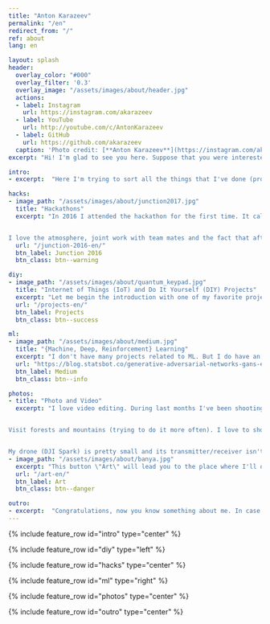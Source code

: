 ```yaml
---
title: "Anton Karazeev"
permalink: "/en"
redirect_from: "/"
ref: about
lang: en

layout: splash
header:
  overlay_color: "#000"
  overlay_filter: '0.3'
  overlay_image: "/assets/images/about/header.jpg"
  actions:
  - label: Instagram
    url: https://instagram.com/akarazeev
  - label: YouTube
    url: http://youtube.com/c/AntonKarazeev
  - label: GitHub
    url: https://github.com/akarazeev
  caption: 'Photo credit: [**Anton Karazeev**](https://instagram.com/akarazeev)'
excerpt: "Hi! I'm glad to see you here. Suppose that you were interested with one of my videos on youtube, one of my projects on github... or probably not. Here you can check out my [Google Scholar](https://scholar.google.ru/citations?user=RkHuEJAAAAAJ&hl=en)"

intro:
- excerpt:  "Here I'm trying to sort all the things that I've done (projects/ideas/etc.). Probably it's more interesting for you to visit my profiles -- [YouTube](http://youtube.com/c/AntonKarazeev), [Instagram](https://instagram.com/akarazeev), [GitHub](https://github.com/akarazeev)"

hacks:
- image_path: "/assets/images/about/junction2017.jpg"
  title: "Hackathons"
  excerpt: "In 2016 I attended the hackathon for the first time. It called Junction 2016 and was held in the capital of Finland -- Helsinki. Since then I've been participating in 10+ hackathons


I love the atmosphere, joint work with team mates and the fact that after a short period of time (usually 2 days) we create something new and cool"
  url: "/junction-2016-en/"
  btn_label: Junction 2016
  btn_class: btn--warning

diy:
- image_path: "/assets/images/about/quantum_keypad.jpg"
  title: "Internet of Things (IoT) and Do It Yourself (DIY) Projects"
  excerpt: "Let me begin the introduction with one of my favorite projects -- in which I often use Raspberry Pi, Arduino and different electronic components. Due to this hobby I've learned to solder, work with wires and so on"
  url: "/projects-en/"
  btn_label: Projects
  btn_class: btn--success

ml:
- image_path: "/assets/images/about/medium.jpg"
  title: "{Machine, Deep, Reinforcement} Learning"
  excerpt: "I don't have many projects related to ML. But I do have an article on Medium platform about Generative Adversarial Networks (GANs). Also I was at 2nd place (right behind the Ian Goodfellow) by the views of answers on Quora platform in GANs-related section (now I'm at 3rd place)"
  url: "https://blog.statsbot.co/generative-adversarial-networks-gans-engine-and-applications-f96291965b47"
  btn_label: Medium
  btn_class: btn--info

photos:
- title: "Photo and Video"
  excerpt: "I love video editing. During last months I've been shooting a lot, almost everywhere I go and travel. Used to I made photos and loved to edit them in Lightroom. I could do this for hours


Visit forests and mountains (trying to do it more often). I love to shoot there and shootings are more effortless there too due to the absence of interference -- it's important when you're flying with the drone


My drone (DJI Spark) is pretty small and its transmitter/receiver isn't strong enough. Especially when I'm in a city (where the connection between the drone and remote controller can be lost easily). In forests and mountains the situation is far different"
- image_path: "/assets/images/about/banya.jpg"
  excerpt: "This button \"Art\" will lead you to the place where I'll organize something similar to gallery of photos, videos and art of different kind that I've ever made. Hope you'll enjoy it"
  url: "/art-en/"
  btn_label: Art
  btn_class: btn--danger

outro:
- excerpt:  "Congratulations, now you know something about me. In case you want to follow my updates or consider somehow support me, there are such possibilities --&nbsp;[<i class=\"fab fa-twitter\"></i> @antonkarazeev](https://twitter.com/antonkarazeev){: .btn .btn--twitter} and [<i class=\"fab fa-paypal\"></i> Support](https://www.paypal.me/akarazeev){: .btn .btn--success}"
---
```


{% include feature_row id="intro" type="center" %}

{% include feature_row id="diy" type="left" %}

{% include feature_row id="hacks" type="center" %}

{% include feature_row id="ml" type="right" %}

{% include feature_row id="photos" type="center" %}

{% include feature_row id="outro" type="center" %}
